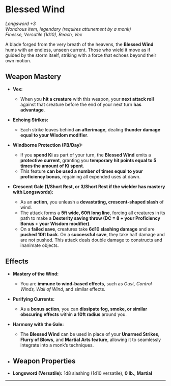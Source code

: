 # Blessed Wind

_Longsword +3_  
_Wondrous item, legendary (requires attunement by a monk)_  
_Finesse, Versatile (1d10), Reach, Vex_

A blade forged from the very breath of the heavens, the **Blessed Wind** hums with an endless, unseen current. Those who wield it move as if guided by the storm itself, striking with a force that echoes beyond their own motion.

## Weapon Mastery

- **Vex:**

  - When you **hit a creature** with this weapon, your **next attack roll** against that creature before the end of your next turn **has advantage**.

- **Echoing Strikes:**

  - Each strike leaves behind **an afterimage**, dealing **thunder damage equal to your Wisdom modifier**.

- **Windborne Protection (PB/Day):**

  - If you **spend Ki** as part of your turn, the **Blessed Wind** emits a **protective current**, granting you **temporary hit points equal to 5 times the amount of Ki spent**.
  - This feature **can be used a number of times equal to your proficiency bonus**, regaining all expended uses at dawn.

- **Crescent Gale (1/Short Rest, or 3/Short Rest if the wielder has mastery with Longswords):**
  - As an **action**, you unleash a **devastating, crescent-shaped slash** of wind.
  - The attack forms a **5ft wide, 60ft long line**, forcing all creatures in its path to make a **Dexterity saving throw (DC = 8 + your Proficiency Bonus + your Wisdom modifier)**.
  - On a **failed save**, creatures take **6d10 slashing damage** and are **pushed 10ft back**. On a **successful save**, they take half damage and are not pushed. This attack deals double damage to constructs and inanimate objects.

## Effects

- **Mastery of the Wind:**

  - You are **immune to wind-based effects**, such as _Gust, Control Winds, Wall of Wind_, and similar effects.

- **Purifying Currents:**

  - As a **bonus action**, you can **dissipate fog, smoke, or similar obscuring effects** within **a 10ft radius** around you.

- **Harmony with the Gale:**

  - The **Blessed Wind** can be used in place of your **Unarmed Strikes**, **Flurry of Blows**, and **Martial Arts feature**, allowing it to seamlessly integrate into a monk’s techniques.

- ## Weapon Properties

- **Longsword (Versatile):** 1d8 slashing (1d10 versatile), **0 lb.**, **Martial**

---
